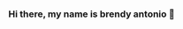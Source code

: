 ### Hi there, my name is brendy antonio 👋

<!--
**brendyantonio03/brendyantonio03** is a ✨ _special_ ✨ repository because its `README.md` (this file) appears on your GitHub profile.

Here are some ideas to get you started:

- 🔭 I’m currently working on CV.Cahaya Sriwijaya Alumindo
- 🌱 I’m currently learning GitHub
- ⚡ Fun fact:I like play games
